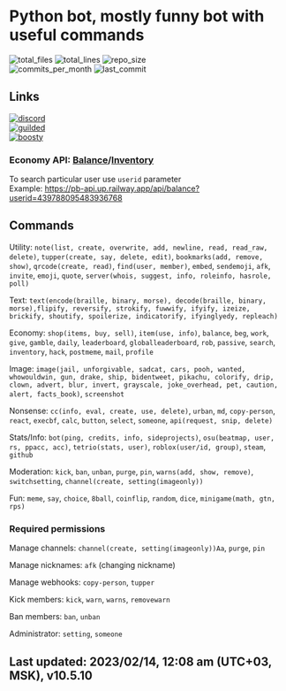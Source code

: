 # Python bot, mostly funny bot with useful commands

![total_files](https://img.shields.io/github/directory-file-count/1randomguyspecial/pythonbot?label=total%20files) ![total_lines](https://img.shields.io/tokei/lines/github/1randomguyspecial/pythonbot) ![repo_size](https://img.shields.io/github/repo-size/1randomguyspecial/pythonbot) \
![commits_per_month](https://img.shields.io/github/commit-activity/m/1randomguyspecial/pythonbot)  ![last_commit](https://img.shields.io/github/last-commit/1randomguyspecial/pythonbot/main)

## Links

[![discord](https://img.shields.io/discord/910131051320475648?color=5865F2&label=Support%20server&logo=discord&logoColor=white)](https://discord.gg/jRK82RNx73) \
[![guilded](https://img.shields.io/badge/Guilded%20Support%20server-keNWeOPp-yellow)](https://www.guilded.gg/i/keNWeOPp?cid=bec0dc7b-4b97-41c7-aaa4-513d3e53f5e7&intent=chat) \
[![boosty](https://img.shields.io/badge/Support%20me%20on-Boosty!-orange)](https://boosty.to/number1)

### Economy API: [Balance](https://pb-api.up.railway.app/balance)/[Inventory](https://pb-api.up.railway.app/api/inventory)

To search particular user use `userid` parameter \
Example: <https://pb-api.up.railway.app/api/balance?userid=439788095483936768>

## Commands

Utility: `note(list, create, overwrite, add, newline, read, read_raw, delete)`, `tupper(create, say, delete, edit)`, `bookmarks(add, remove, show)`, `qrcode(create, read)`, `find(user, member)`, `embed`, `sendemoji`, `afk`, `invite`, `emoji`, `quote`, `server(whois, suggest, info, roleinfo, hasrole, poll)`

Text: `text(encode(braille, binary, morse), decode(braille, binary, morse),flipify, reversify, strokify, fuwwify, ifyify, izeize, brickify, shoutify, spoilerize, indicatorify, ifyinglyedy, repleach)`

Economy: `shop(items, buy, sell)`, `item(use, info)`, `balance`, `beg`, `work`, `give`, `gamble`, `daily`, `leaderboard`, `globalleaderboard`, `rob`, `passive`, `search`, `inventory`, `hack`, `postmeme`, `mail`, `profile`

Image: `image(jail, unforgivable, sadcat, cars, pooh, wanted, whowouldwin, gun, drake, ship, bidentweet, pikachu, colorify, drip, clown, advert, blur, invert, grayscale, joke_overhead, pet, caution, alert, facts_book)`, `screenshot`

Nonsense: `cc(info, eval, create, use, delete)`, `urban`, `md`, `copy-person`, `react`, `execbf`, `calc`, `button`, `select`, `someone`, `api(request, snip, delete)`

Stats/Info: `bot(ping, credits, info, sideprojects)`, `osu(beatmap, user, rs, ppacc, acc)`, `tetrio(stats, user)`, `roblox(user/id, group)`, `steam`, `github`

Moderation: `kick`, `ban`, `unban`, `purge`, `pin`, `warns(add, show, remove)`, `switchsetting`, `channel(create, setting(imageonly))`

Fun: `meme`, `say`, `choice`, `8ball`, `coinflip`, `random`, `dice`, `minigame(math, gtn, rps)`

### Required permissions

Manage channels: `channel(create, setting(imageonly))Aa`, `purge`, `pin`

Manage nicknames: `afk` (changing nickname)

Manage webhooks: `copy-person`, `tupper`

Kick members: `kick`, `warn`, `warns`, `removewarn`

Ban members: `ban`, `unban`

Administrator: `setting`, `someone`

## Last updated: 2023/02/14, 12:08 am (UTC+03, MSK), v10.5.10
